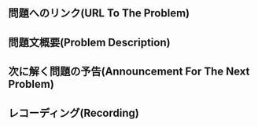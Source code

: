 ## 問題へのリンク(URL To The Problem)

<!-- TODO: Add the link to the leetcode -->

## 問題文概要(Problem Description)

<!-- TODO: Add the problem description -->

## 次に解く問題の予告(Announcement For The Next Problem)

<!-- TODO: Add an announcement for the next problem you're going to solve -->

## レコーディング(Recording)

<!-- TODO: Add the link to the recording -->
